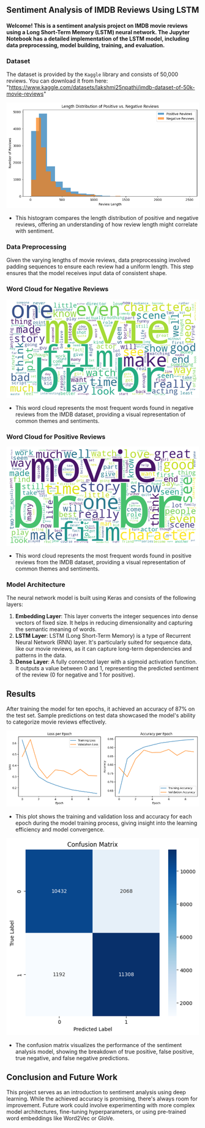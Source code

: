 ## Sentiment Analysis of IMDB Reviews Using LSTM

#### Welcome! This is a sentiment analysis project on IMDB movie reviews using a Long Short-Term Memory (LSTM) neural network. The Jupyter Notebook has a detailed implementation of the LSTM model, including data preprocessing, model building, training, and evaluation.

### Dataset
The dataset is provided by the `Kaggle` library and consists of 50,000 reviews. You can download it from here: "https://www.kaggle.com/datasets/lakshmi25npathi/imdb-dataset-of-50k-movie-reviews"

![Length Distribution of Positive vs Negative Reviews](data_visualization/length_distribution_of_positive_vs_negative_reviews.png)
* This histogram compares the length distribution of positive and negative reviews, offering an understanding of how review length might correlate with sentiment.

### Data Preprocessing
Given the varying lengths of movie reviews, data preprocessing involved padding sequences to ensure each review had a uniform length. This step ensures that the model receives input data of consistent shape.

### Word Cloud for Negative Reviews
![Word Cloud for Negative Reviews](data_visualization/word_cloud_for_negative_reviews.png)
* This word cloud represents the most frequent words found in negative reviews from the IMDB dataset, providing a visual representation of common themes and sentiments.

### Word Cloud for Positive Reviews
![Word Cloud for Positive Reviews](data_visualization/word_cloud_for_positive_reviews.png)
* This word cloud represents the most frequent words found in positive reviews from the IMDB dataset, providing a visual representation of common themes and sentiments.

### Model Architecture
The neural network model is built using Keras and consists of the following layers:
1. **Embedding Layer**: This layer converts the integer sequences into dense vectors of fixed size. It helps in reducing dimensionality and capturing the semantic meaning of words.
2. **LSTM Layer**: LSTM (Long Short-Term Memory) is a type of Recurrent Neural Network (RNN) layer. It's particularly suited for sequence data, like our movie reviews, as it can capture long-term dependencies and patterns in the data.
3. **Dense Layer**: A fully connected layer with a sigmoid activation function. It outputs a value between 0 and 1, representing the predicted sentiment of the review (0 for negative and 1 for positive).

## Results
After training the model for ten epochs, it achieved an accuracy of 87% on the test set. Sample predictions on test data showcased the model's ability to categorize movie reviews effectively.

![Loss and Accuracy Per Epoch](data_visualization/loss_and_accuracy_per_epoch.png)
* This plot shows the training and validation loss and accuracy for each epoch during the model training process, giving insight into the learning efficiency and model convergence.

![Confusion Matrix](data_visualization/confusion_matrix.png)
* The confusion matrix visualizes the performance of the sentiment analysis model, showing the breakdown of true positive, false positive, true negative, and false negative predictions.

## Conclusion and Future Work
This project serves as an introduction to sentiment analysis using deep learning. While the achieved accuracy is promising, there's always room for improvement. Future work could involve experimenting with more complex model architectures, fine-tuning hyperparameters, or using pre-trained word embeddings like Word2Vec or GloVe.
